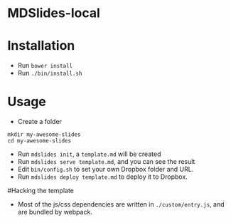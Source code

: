 MDSlides-local
=================================

# Installation
* Run `bower install`
* Run `./bin/install.sh`

# Usage
* Create a folder

```
mkdir my-awesome-slides
cd my-awesome-slides
```

* Run `mdslides init`, a `template.md` will be created
* Run `mdslides serve template.md`, and you can see the result
* Edit `bin/config.sh` to set your own Dropbox folder and URL.
* Run `mdslides deploy template.md` to deploy it to Dropbox.

#Hacking the template
* Most of the js/css dependencies are written in `./custom/entry.js`, and are bundled by webpack. 
